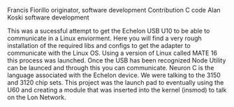 Francis Fiorillo originator, software development
Contribution C code    Alan Koski software development

This was a sucessful attempt to get the Echelon USB U10 to be able to communicate in a Linux enviorment. 
Here you will find a very rough installation of the required libs and configs to get the adapter to communicate with the Linux OS. Using a version of Linux called MATE 16 this process was launched.
Once the USB has been recognized Node Utility can be launced and through this you can communicate.
Neuron C is the language associated with the Echelon device. We were talking to the 3150 and 3120 chip sets.
This  project was the launch pad to eventually using the U60 and creating a module that was inserted into the kernel (insmod) to talk on the Lon Network.

